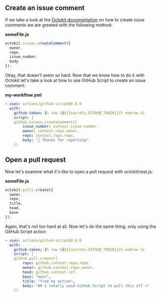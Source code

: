 ## Create an issue comment

If we take a look at the [Octokit documentation](https://octokit.github.io/rest.js/v18#issues-create-comment) on how to create issue comments we are greeted with the following method:

**someFile.js**

```javascript
octokit.issues.createComment({
  owner,
  repo,
  issue_number,
  body
});
```

Okay, that doesn't seem so hard. Now that we know how to do it with Octokit let's take a look at how to use GitHub Script to create an issue comment:

**my-workflow.yml**

```yaml
- uses: actions/github-script@0.8.0
  with:
    github-token: {% raw %}${{secrets.GITHUB_TOKEN}}{% endraw %}
    script: |
    github.issues.createComment({
        issue_number: context.issue.number,
        owner: context.repo.owner,
        repo: context.repo.repo,
        body: '👋 Thanks for reporting!'
    })
```

## Open a pull request

Now let's examine what it's like to open a pull request with octokit/rest.js:

**someFile.js**

```javascript
octokit.pulls.create({
  owner,
  repo,
  title,
  head,
  base
});
```

Again, that's not too hard at all. Now let's do the same thing, only using the GitHub Script action:

```yml
- uses: actions/github-script@0.8.0
  with:
    github-token: {% raw %}${{secrets.GITHUB_TOKEN}}{% endraw %}
    script: |
    github.pull.create({
        repo: github.context.repo.repo,
        owner: github.context.repo.owner,
        head: github.context.ref,
        base: "main",
        title: "from my action",
        body: "## I totally used GitHub Script to pull this off 🔥"
    })
```
